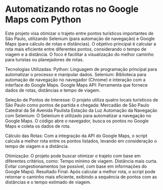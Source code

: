 # Automatizando rotas no Google Maps com Python

Este projeto visa otimizar o trajeto entre pontos turísticos importantes de São Paulo, utilizando Selenium (para automação de navegação) e Google Maps (para cálculo de rotas e distâncias). O objetivo principal é calcular a rota mais eficiente entre diferentes pontos, considerando o tempo de viagem e a distância. O foco é facilitar a visualização do melhor caminho para turistas ou planejadores de rotas.

Tecnologias Utilizadas:
Python: Linguagem de programação principal para automatizar o processo e manipular dados.
Selenium: Biblioteca para automação de navegação no navegador (Chrome) e interação com a interface do Google Maps.
Google Maps API: Ferramenta que fornece dados de rotas, distâncias e tempo de viagem.

Seleção de Pontos de Interesse: O projeto utiliza quatro locais turísticos de São Paulo como pontos de partida e chegada:
Mercadão de São Paulo
Catedral da Sé
Avenida Paulista
Estação da Luz
Automação da Navegação com Selenium: O Selenium é utilizado para automatizar a navegação no Google Maps. O código abre o navegador, busca os pontos no Google Maps e coleta os dados de rota.

Cálculo das Rotas: Com a integração da API do Google Maps, o script calcula a melhor rota entre os pontos listados, levando em consideração o tempo de viagem e a distância.

Otimização: O projeto pode buscar otimizar o trajeto com base em diferentes critérios, como:
Tempo mínimo de viagem.
Distância mais curta.
Evitar congestionamentos (se possível, com base em informações do Google Maps).
Resultado Final: Após calcular a melhor rota, o script pode retornar o caminho mais eficiente, exibindo a sequência de pontos com as distâncias e o tempo estimado de viagem.
